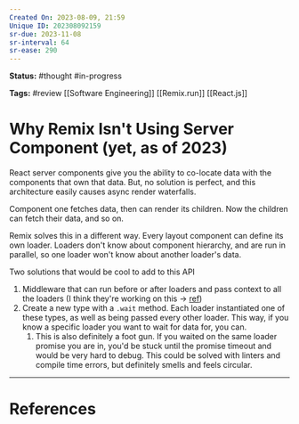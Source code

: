 ```yaml
---
Created On: 2023-08-09, 21:59
Unique ID: 202308092159
sr-due: 2023-11-08
sr-interval: 64
sr-ease: 290
---
```

**Status:** #thought #in-progress 

**Tags:** #review [[Software Engineering]] [[Remix.run]] [[React.js]]

# Why Remix Isn't Using Server Component (yet, as of 2023)

React server components give you the ability to co-locate data with the components that own that data. But, no solution is perfect, and this architecture easily causes async render waterfalls. 

Component one fetches data, then can render its children. Now the children can fetch their data, and so on. 

Remix solves this in a different way. Every layout component can define its own loader. Loaders don't know about component hierarchy, and are run in parallel, so one loader won't know about another loader's data. 

Two solutions that would be cool to add to this API

1. Middleware that can run before or after loaders and pass context to all the loaders (I think they're working on this -> [ref](https://stackoverflow.com/a/75449035))
2. Create a new type with a `.wait` method. Each loader instantiated one of these types, as well as being passed every other loader. This way, if you know a specific loader you want to wait for data for, you can. 
	1. This is also definitely a foot gun. If you waited on the same loader promise you are in, you'd be stuck until the promise timeout and would be very hard to debug. This could be solved with linters and compile time errors, but definitely smells and feels circular.




---
# References
